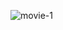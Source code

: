 ![movie-1](https://user-images.githubusercontent.com/98634205/177034406-4ae10fc4-064c-42ac-824f-fc01a7e12866.png)

